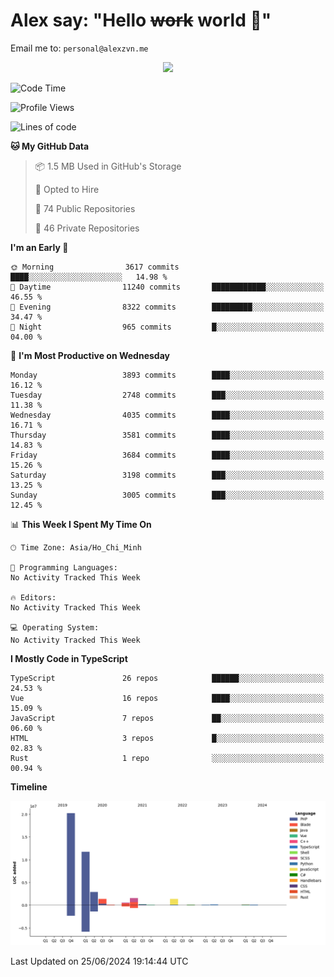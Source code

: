 # Alex say: "Hello ~~work~~ world 🐾"
Email me to: `personal@alexzvn.me`


<p align=center>
  <a href="https://skillicons.dev">
    <img src="https://skillicons.dev/icons?i=ts,js,php,nodejs,bun,vue,nuxt,react,svelte,tauri,laravel,rust,mongodb,docker,electron,redis,rabbitmq,tailwind,git,cloudflare,elysia,mysql,nginx,rollupjs,sentry,ubuntu,yarn,html,css,vite" />
  </a>
</p>

<!--START_SECTION:waka-->
![Code Time](http://img.shields.io/badge/Code%20Time-1%2C066%20hrs%2055%20mins-blue)

![Profile Views](http://img.shields.io/badge/Profile%20Views-10-blue)

![Lines of code](https://img.shields.io/badge/From%20Hello%20World%20I%27ve%20Written-40.5%20million%20lines%20of%20code-blue)

**🐱 My GitHub Data** 

> 📦 1.5 MB Used in GitHub's Storage 
 > 
> 💼 Opted to Hire
 > 
> 📜 74 Public Repositories 
 > 
> 🔑 46 Private Repositories 
 > 
**I'm an Early 🐤** 

```text
🌞 Morning                3617 commits        ████░░░░░░░░░░░░░░░░░░░░░   14.98 % 
🌆 Daytime                11240 commits       ████████████░░░░░░░░░░░░░   46.55 % 
🌃 Evening                8322 commits        █████████░░░░░░░░░░░░░░░░   34.47 % 
🌙 Night                  965 commits         █░░░░░░░░░░░░░░░░░░░░░░░░   04.00 % 
```
📅 **I'm Most Productive on Wednesday** 

```text
Monday                   3893 commits        ████░░░░░░░░░░░░░░░░░░░░░   16.12 % 
Tuesday                  2748 commits        ███░░░░░░░░░░░░░░░░░░░░░░   11.38 % 
Wednesday                4035 commits        ████░░░░░░░░░░░░░░░░░░░░░   16.71 % 
Thursday                 3581 commits        ████░░░░░░░░░░░░░░░░░░░░░   14.83 % 
Friday                   3684 commits        ████░░░░░░░░░░░░░░░░░░░░░   15.26 % 
Saturday                 3198 commits        ███░░░░░░░░░░░░░░░░░░░░░░   13.25 % 
Sunday                   3005 commits        ███░░░░░░░░░░░░░░░░░░░░░░   12.45 % 
```


📊 **This Week I Spent My Time On** 

```text
🕑︎ Time Zone: Asia/Ho_Chi_Minh

💬 Programming Languages: 
No Activity Tracked This Week

🔥 Editors: 
No Activity Tracked This Week

💻 Operating System: 
No Activity Tracked This Week
```

**I Mostly Code in TypeScript** 

```text
TypeScript               26 repos            ██████░░░░░░░░░░░░░░░░░░░   24.53 % 
Vue                      16 repos            ████░░░░░░░░░░░░░░░░░░░░░   15.09 % 
JavaScript               7 repos             ██░░░░░░░░░░░░░░░░░░░░░░░   06.60 % 
HTML                     3 repos             █░░░░░░░░░░░░░░░░░░░░░░░░   02.83 % 
Rust                     1 repo              ░░░░░░░░░░░░░░░░░░░░░░░░░   00.94 % 
```



**Timeline**

![Lines of Code chart](https://raw.githubusercontent.com/alexzvn/alexzvn/main/assets/bar_graph.png)


 Last Updated on 25/06/2024 19:14:44 UTC
<!--END_SECTION:waka-->
